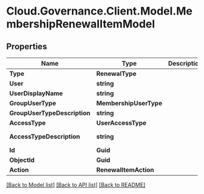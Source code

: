 # Cloud.Governance.Client.Model.MembershipRenewalItemModel
## Properties

Name | Type | Description | Notes
------------ | ------------- | ------------- | -------------
**Type** | **RenewalType** |  | [optional] 
**User** | **string** |  | [optional] 
**UserDisplayName** | **string** |  | [optional] 
**GroupUserType** | **MembershipUserType** |  | [optional] 
**GroupUserTypeDescription** | **string** |  | [optional] 
**AccessType** | **UserAccessType** |  | [optional] 
**AccessTypeDescription** | **string** |  | [optional] [readonly] 
**Id** | **Guid** |  | [optional] 
**ObjectId** | **Guid** |  | [optional] 
**Action** | **RenewalItemAction** |  | [optional] 

[[Back to Model list]](../README.md#documentation-for-models) [[Back to API list]](../README.md#documentation-for-api-endpoints) [[Back to README]](../README.md)

